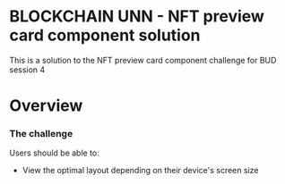 # BLOCKCHAIN UNN - NFT preview card component solution
This is a solution to the NFT preview card component challenge for BUD session 4
# Overview
### The challenge

Users should be able to:

- View the optimal layout depending on their device's screen size
